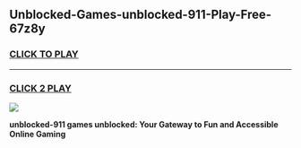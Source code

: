
## Unblocked-Games-unblocked-911-Play-Free-67z8y
<h3>
<a href="https://premium76.site?title=unblocked-911&ref=24M">CLICK TO PLAY</a></h3>
<hr>

<h3>
<a href="https://premium76.site?title=unblocked-911&ref=24M">CLICK 2 PLAY</a>
  
</h3>

<a href="https://premium76.site?title=unblocked-911&ref=24M"><img src="https://clearcache.store/games.png"></a>


**unblocked-911 games unblocked: Your Gateway to Fun and Accessible Online Gaming**
